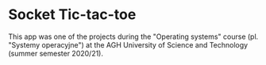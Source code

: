 # Socket Tic-tac-toe

This app was one of the projects during the "Operating systems" course (pl. "Systemy operacyjne") at the AGH University of Science and Technology (summer semester 2020/21).

